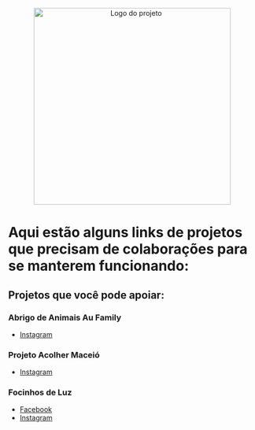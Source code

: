 <p align="center">
  <a href="https://dogflix.nathalia-b.vercel.app/">
  <img alt="Logo do projeto" width="400x" src="https://user-images.githubusercontent.com/53409186/89138972-b66e5380-d513-11ea-9a36-57c819eb3c19.png">
    </a>
</p>

# Aqui estão alguns links de projetos que precisam de colaborações para se manterem funcionando:

## Projetos que você pode apoiar:

### Abrigo de Animais Au Family 
* [Instagram](https://www.instagram.com/aufamilyabrigo/) 

### Projeto Acolher Maceió

* [Instagram](https://www.instagram.com/projetoacolher/) 

### Focinhos de Luz

* [Facebook](https://facebook.com/focinhosdeluz/)
* [Instagram](https://www.instagram.com/focinhosdeluz/)

